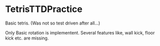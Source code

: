 # TetrisTTDPractice
Basic tetris. (Was not so test driven after all...)

Only Basic rotation is implementent. Several features like, wall kick, floor kick etc. are missing.

